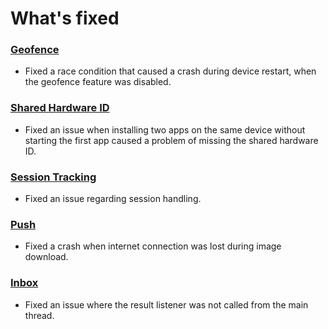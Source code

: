 # What's fixed
### [Geofence](https://github.com/emartech/android-emarsys-sdk/wiki#8-geofence)
* Fixed a race condition that caused a crash during device restart, when the geofence feature was disabled.
### [Shared Hardware ID](https://github.com/emartech/android-emarsys-sdk/wiki/Shared-Hardware-Id)
* Fixed an issue when installing two apps on the same device without starting the first app caused a problem of missing the shared hardware ID.
### [Session Tracking](https://github.com/emartech/android-emarsys-sdk/wiki/Session-Tracking#session-tracking)
* Fixed an issue regarding session handling.
### [Push](https://github.com/emartech/android-emarsys-sdk/wiki#2-push)
* Fixed a crash when internet connection was lost during image download.
### [Inbox](https://github.com/emartech/android-emarsys-sdk/wiki#7-messageinbox)
* Fixed an issue where the result listener was not called from the main thread.
